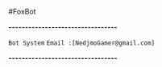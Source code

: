 #FoxBot


**---------------------------------**


```Bot System```
`Email :[NedjmoGamer@gmail.com]`


**---------------------------------**
